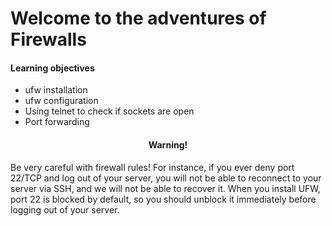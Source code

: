 <h1>Welcome to the adventures of Firewalls</h1>
<h4>Learning objectives</h4>
<ul>
<li>ufw installation</li>
<li>ufw configuration</li>
<li>Using telnet to check if sockets are open</li>
<li>Port forwarding</li>
</ul>
<h4><center>Warning!</center></h4>
<p>Be very careful with firewall rules! For instance, if you ever deny port 22/TCP and log out of your server, you will not be able to reconnect to your server via SSH, and we will not be able to recover it. When you install UFW, port 22 is blocked by default, so you should unblock it immediately before logging out of your server.</p>
